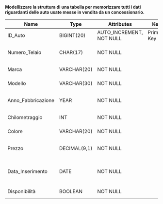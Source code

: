 **Modellizzare la struttura di una tabella per memorizzare tutti i dati riguardanti delle auto usate messe in vendita da un concessionario.**

| **Name**           | **Type**     | **Attributes**           | **Key**     | **Note**                                     |
| ------------------ | ------------ | ------------------------ | ----------- | -------------------------------------------- |
| ID_Auto            | BIGINT(20)   | AUTO_INCREMENT, NOT NULL | Primary Key | ID unico dell'automobile                     |
| Numero_Telaio      | CHAR(17)     | NOT NULL                 |             | Numero di telaio dell'automobile             |
| Marca              | VARCHAR(20)  | NOT NULL                 |             | Marca dell'automobile                        |
| Modello            | VARCHAR(30)  | NOT NULL                 |             | Modello dell'automobile                      |
| Anno_Fabbricazione | YEAR         | NOT NULL                 |             | Anno di fabbricazione dell'automobile        |
| Chilometraggio     | INT          | NOT NULL                 |             | KM percorsi dall'automobile                  |
| Colore             | VARCHAR(20)  | NOT NULL                 |             | Colore dell'automobile                       |
| Prezzo             | DECIMAL(9,1) | NOT NULL                 |             | Prezzo di vendita dell'automobile            |
| Data_Inserimento   | DATE         | NOT NULL                 |             | Data inserimento nel sistema dell'automobile |
| Disponibilità      | BOOLEAN      | NOT NULL                 |             | Disponibilità dell'automobile                |
